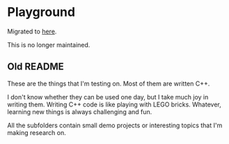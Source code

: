 # Playground

Migrated to [here](https://github.com/DarkSharpness/cpp).

This is no longer maintained.

## Old README

These are the things that I'm testing on. Most of them are written C++.

I don't know whether they can be used one day, but I take much joy in writing them. Writing C++ code is like playing with LEGO bricks. Whatever, learning new things is always challenging and fun.

All the subfolders contain small demo projects or interesting topics that I'm making research on.

